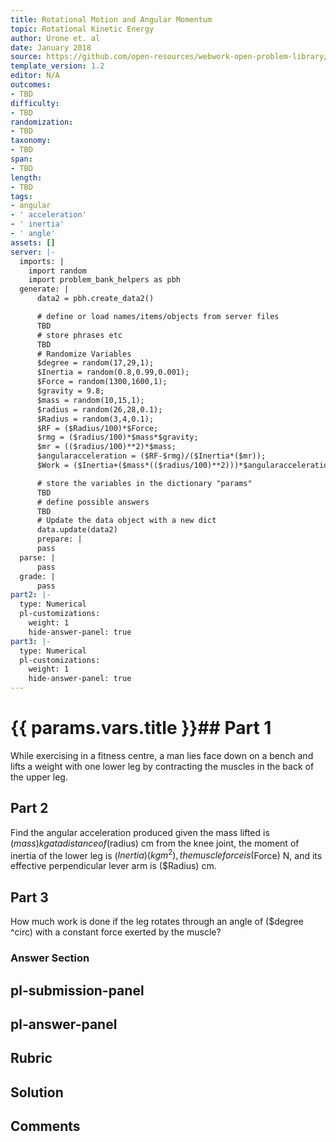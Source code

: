 ```yaml
---
title: Rotational Motion and Angular Momentum
topic: Rotational Kinetic Energy
author: Urone et. al
date: January 2018
source: https://github.com/open-resources/webwork-open-problem-library/tree/master/Contrib/BrockPhysics/College_Physics_Urone/10.Rotational_Motion_and_Angular_Momentum/10-04.Rotational_Kinetic_Energy/NU_U17_10_04_009.pg
template_version: 1.2
editor: N/A
outcomes:
- TBD
difficulty:
- TBD
randomization:
- TBD
taxonomy:
- TBD
span:
- TBD
length:
- TBD
tags:
- angular
- ' acceleration'
- ' inertia'
- ' angle'
assets: []
server: |-
  imports: |
    import random
    import problem_bank_helpers as pbh
  generate: |
      data2 = pbh.create_data2()

      # define or load names/items/objects from server files
      TBD
      # store phrases etc
      TBD
      # Randomize Variables
      $degree = random(17,29,1);
      $Inertia = random(0.8,0.99,0.001);
      $Force = random(1300,1600,1);
      $gravity = 9.8;
      $mass = random(10,15,1);
      $radius = random(26,28,0.1);
      $Radius = random(3,4,0.1);
      $RF = ($Radius/100)*$Force;
      $rmg = ($radius/100)*$mass*$gravity;
      $mr = (($radius/100)**2)*$mass;
      $angularacceleration = ($RF-$rmg)/($Inertia*($mr));
      $Work = ($Inertia+($mass*(($radius/100)**2)))*$angularacceleration*($degree*((2*pi)/360));

      # store the variables in the dictionary "params"
      TBD
      # define possible answers
      TBD
      # Update the data object with a new dict
      data.update(data2)
      prepare: |
      pass
  parse: |
      pass
  grade: |
      pass
part2: |-
  type: Numerical
  pl-customizations:
    weight: 1
    hide-answer-panel: true
part3: |-
  type: Numerical
  pl-customizations:
    weight: 1
    hide-answer-panel: true
---
```


# {{ params.vars.title }}## Part 1 
While exercising in a fitness centre, a man lies face down on a bench and lifts a weight with one lower leg by contracting the muscles in the back of the upper leg. 
## Part 2 
Find the angular acceleration produced given the mass lifted is ($mass) kg at a distance of ($radius) cm from the knee joint, the moment of inertia of the lower leg is ($Inertia) (kg m^2) , the muscle force is ($Force) N, and its effective perpendicular lever arm is ($Radius) cm. 
## Part 3 
How much work is done if the leg rotates through an angle of ($degree ^circ) with a constant force exerted by the muscle? 


### Answer Section 


## pl-submission-panel 


## pl-answer-panel 


## Rubric 


## Solution 


## Comments 



